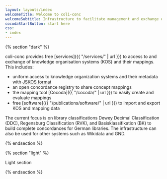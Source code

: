 ```yaml
---
layout: layouts/index
welcomeTitle: Welcome to coli-conc
welcomeSubtitle: Infrastructure to facilitate management and exchange of concordances between library knowledge organization systems
cocodaStartButton: start here
css:
- index
---
```


{% section "dark" %}

coli-conc provides free [services]({{ "/services/" | url }}) to access to and exchange of knowledge organisation systems (KOS) and their mappings. This includes:

- uniform access to knowledge organization systems and their metadata with [JSKOS format](https://gbv.github.io/jskos/)
- an open concordance registry to share concept mappings
- the mapping tool [Cocoda]({{ "/cocoda/" | url }}) to easily create and evaluate mappings
- free [software]({{ "/publications/software/" | url }}) to import and export KOS and mapping data

The current focus is on library classifications Dewey Decimal Classification (DDC), Regensburg Classification (RVK), and Basisklassifikation (BK) to build complete concordances for German libraries. The infrastructure can also be used for other systems such as Wikidata and GND.

{% endsection %}

{% section "light" %}

Light section

{% endsection %}
